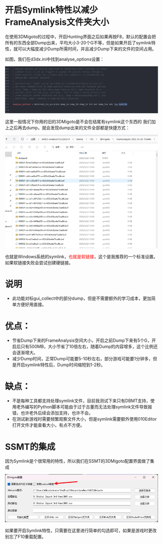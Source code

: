 # 开启Symlink特性以减少FrameAnalysis文件夹大小

在使用3DMigoto的过程中，开启Hunting界面之后如果再按F8，默认的配置会把所有的东西全部Dump出来，平均大小3-20个G不等，但是如果开启了symlink特性，就可以大幅度减少Dump所需时间，并且减少Dump下来的文件的空间占用。

如图，我们在d3dx.ini中找到analyse_options设置：

![alt text](figures/image.png)

这里一般情况下你用的旧的3DMigoto是不会在结尾有symlink这个东西的
我们加上之后再去dump，就会发现dump出来的文件全部都是快捷方式：

![alt text](figures/image-1.png)

也就是Windows系统的symlink，<font color="red">也就是软链接</font>，这个是我推荐的一个标准设置。
如果软链接失败会尝试创建硬链接。


# 说明
- 此功能对标gui_collect中的部分dump，但是不需要额外的学习成本，更加简单方便好用直接。

# 优点：
- 节省Dump下来的FrameAnalysis空间大小，开启之前Dump下来有5个G，开启后只有500MB，大小节省了10倍左右，随着Dump的内容增多，这个比例还会逐渐增大。
- 减少Dump时间，正常Dump可能要5-10秒左右，部分游戏可能要1分钟多，但是开启symlink特性后，Dump时间缩短到1-2秒。

# 缺点：
- 不是每种工具都支持处理symlink文件，目前我测试下来只有DBMT支持，使用老外编写的Python脚本可能由于过于古董而无法处理symlink文件导致报错，也许老外后续会添加支持，也许不会。
- 在测试新游戏时需要频繁观察文件大小，但是symlink需要额外使用010Editor打开文件才能查看大小，有点不方便。

# SSMT的集成
因为Symlink是个很常用的特性，所以我们在SSMT的3DMigoto配置界面做了集成

![alt text](figures/image-2.png)

如果要开启Symlink特性，只需要在这里进行简单的勾选即可，如果是游戏时更改别忘了F10重载配置。



